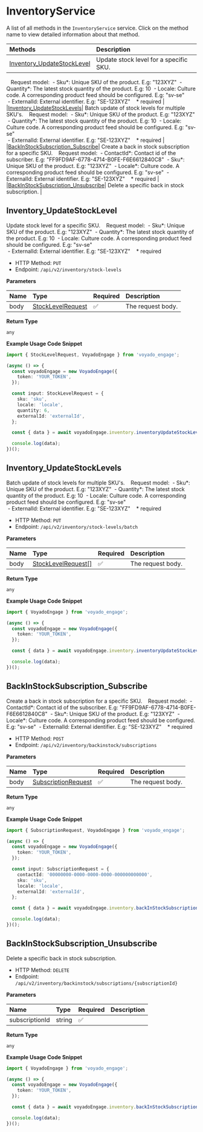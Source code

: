 # InventoryService

A list of all methods in the `InventoryService` service. Click on the method name to view detailed information about that method.

| Methods                                                   | Description                            |
| :-------------------------------------------------------- | :------------------------------------- |
| [Inventory_UpdateStockLevel](#inventory_updatestocklevel) | Update stock level for a specific SKU. |

&nbsp;
&nbsp;Request model:
&nbsp;- Sku*: Unique SKU of the product. E.g: "123XYZ"
&nbsp;- Quantity*: The latest stock quantity of the product. E.g: 10
&nbsp;- Locale: Culture code. A corresponding product feed should be configured. E.g: "sv-se"  
&nbsp;- ExternalId: External identifier. E.g: "SE-123XYZ"
&nbsp;
&nbsp;\* required |
|[Inventory_UpdateStockLevels](#inventory_updatestocklevels)| Batch update of stock levels for multiple SKU's.
&nbsp;
&nbsp;Request model:
&nbsp;- Sku*: Unique SKU of the product. E.g: "123XYZ"
&nbsp;- Quantity*: The latest stock quantity of the product. E.g: 10
&nbsp;- Locale: Culture code. A corresponding product feed should be configured. E.g: "sv-se"  
&nbsp;- ExternalId: External identifier. E.g: "SE-123XYZ"
&nbsp;
&nbsp;\* required |
|[BackInStockSubscription_Subscribe](#backinstocksubscription_subscribe)| Create a back in stock subscription for a specific SKU.
&nbsp;
&nbsp;Request model:
&nbsp;- ContactId*: Contact id of the subscriber. E.g: "FF9FD9AF-6778-4714-B0FE-F6E6612840C8"
&nbsp;- Sku*: Unique SKU of the product. E.g: "123XYZ"
&nbsp;- Locale\*: Culture code. A corresponding product feed should be configured. E.g: "sv-se"
&nbsp;- ExternalId: External identifier. E.g: "SE-123XYZ"
&nbsp;
&nbsp;\* required |
|[BackInStockSubscription_Unsubscribe](#backinstocksubscription_unsubscribe)| Delete a specific back in stock subscription. |

## Inventory_UpdateStockLevel

Update stock level for a specific SKU.
&nbsp;
&nbsp;Request model:
&nbsp;- Sku*: Unique SKU of the product. E.g: "123XYZ"
&nbsp;- Quantity*: The latest stock quantity of the product. E.g: 10
&nbsp;- Locale: Culture code. A corresponding product feed should be configured. E.g: "sv-se"  
&nbsp;- ExternalId: External identifier. E.g: "SE-123XYZ"
&nbsp;
&nbsp;\* required

- HTTP Method: `PUT`
- Endpoint: `/api/v2/inventory/stock-levels`

**Parameters**

| Name | Type                                                | Required | Description       |
| :--- | :-------------------------------------------------- | :------- | :---------------- |
| body | [StockLevelRequest](../models/StockLevelRequest.md) | ✅       | The request body. |

**Return Type**

`any`

**Example Usage Code Snippet**

```typescript
import { StockLevelRequest, VoyadoEngage } from 'voyado_engage';

(async () => {
  const voyadoEngage = new VoyadoEngage({
    token: 'YOUR_TOKEN',
  });

  const input: StockLevelRequest = {
    sku: 'sku',
    locale: 'locale',
    quantity: 6,
    externalId: 'externalId',
  };

  const { data } = await voyadoEngage.inventory.inventoryUpdateStockLevel(input);

  console.log(data);
})();
```

## Inventory_UpdateStockLevels

Batch update of stock levels for multiple SKU's.
&nbsp;
&nbsp;Request model:
&nbsp;- Sku*: Unique SKU of the product. E.g: "123XYZ"
&nbsp;- Quantity*: The latest stock quantity of the product. E.g: 10
&nbsp;- Locale: Culture code. A corresponding product feed should be configured. E.g: "sv-se"  
&nbsp;- ExternalId: External identifier. E.g: "SE-123XYZ"
&nbsp;
&nbsp;\* required

- HTTP Method: `PUT`
- Endpoint: `/api/v2/inventory/stock-levels/batch`

**Parameters**

| Name | Type                                                  | Required | Description       |
| :--- | :---------------------------------------------------- | :------- | :---------------- |
| body | [StockLevelRequest[]](../models/StockLevelRequest.md) | ✅       | The request body. |

**Return Type**

`any`

**Example Usage Code Snippet**

```typescript
import { VoyadoEngage } from 'voyado_engage';

(async () => {
  const voyadoEngage = new VoyadoEngage({
    token: 'YOUR_TOKEN',
  });

  const { data } = await voyadoEngage.inventory.inventoryUpdateStockLevels(input);

  console.log(data);
})();
```

## BackInStockSubscription_Subscribe

Create a back in stock subscription for a specific SKU.
&nbsp;
&nbsp;Request model:
&nbsp;- ContactId*: Contact id of the subscriber. E.g: "FF9FD9AF-6778-4714-B0FE-F6E6612840C8"
&nbsp;- Sku*: Unique SKU of the product. E.g: "123XYZ"
&nbsp;- Locale\*: Culture code. A corresponding product feed should be configured. E.g: "sv-se"
&nbsp;- ExternalId: External identifier. E.g: "SE-123XYZ"
&nbsp;
&nbsp;\* required

- HTTP Method: `POST`
- Endpoint: `/api/v2/inventory/backinstock/subscriptions`

**Parameters**

| Name | Type                                                    | Required | Description       |
| :--- | :------------------------------------------------------ | :------- | :---------------- |
| body | [SubscriptionRequest](../models/SubscriptionRequest.md) | ✅       | The request body. |

**Return Type**

`any`

**Example Usage Code Snippet**

```typescript
import { SubscriptionRequest, VoyadoEngage } from 'voyado_engage';

(async () => {
  const voyadoEngage = new VoyadoEngage({
    token: 'YOUR_TOKEN',
  });

  const input: SubscriptionRequest = {
    contactId: '00000000-0000-0000-0000-000000000000',
    sku: 'sku',
    locale: 'locale',
    externalId: 'externalId',
  };

  const { data } = await voyadoEngage.inventory.backInStockSubscriptionSubscribe(input);

  console.log(data);
})();
```

## BackInStockSubscription_Unsubscribe

Delete a specific back in stock subscription.

- HTTP Method: `DELETE`
- Endpoint: `/api/v2/inventory/backinstock/subscriptions/{subscriptionId}`

**Parameters**

| Name           | Type   | Required | Description |
| :------------- | :----- | :------- | :---------- |
| subscriptionId | string | ✅       |             |

**Return Type**

`any`

**Example Usage Code Snippet**

```typescript
import { VoyadoEngage } from 'voyado_engage';

(async () => {
  const voyadoEngage = new VoyadoEngage({
    token: 'YOUR_TOKEN',
  });

  const { data } = await voyadoEngage.inventory.backInStockSubscriptionUnsubscribe('subscriptionId');

  console.log(data);
})();
```

<!-- This file was generated by liblab | https://liblab.com/ -->
